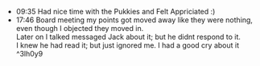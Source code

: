 
- 09:35 Had nice time with the Pukkies and Felt Appriciated :) 
- 17:46 Board meeting my points got moved away like they were nothing, even though I objected they moved in.   <br>Later on I talked messaged Jack about it; but he didnt respond to it. <br>I knew he had read it; but just ignored me. I had a good cry about it ^3lh0y9